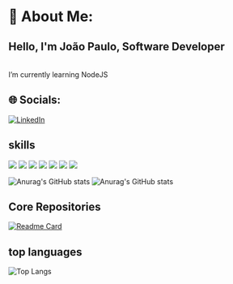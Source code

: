 # 💫 About Me:
<h2>Hello, I'm João Paulo, Software Developer</h2>
<br>    I’m currently learning NodeJS <br>

## 🌐 Socials:
[![LinkedIn](https://img.shields.io/badge/LinkedIn-%230077B5.svg?logo=linkedin&logoColor=white)](https://www.linkedin.com/in/jo%C3%A3o-paulo-762171222/) 

 ## skills

![](https://img.shields.io/badge/Java-ED8B00?style=for-the-badge&logo=openjdk&logoColor=white)
![](https://img.shields.io/badge/PHP-777BB4?style=for-the-badge&logo=php&logoColor=white) 
![](https://img.shields.io/badge/C-00599C?style=for-the-badge&logo=c&logoColor=white)
![](https://img.shields.io/badge/Node.js-43853D?style=for-the-badge&logo=node.js&logoColor=white)
![](https://img.shields.io/badge/Spring-6DB33F?style=for-the-badge&logo=spring&logoColor=white)
![](https://img.shields.io/badge/Laravel-FF2D20?style=for-the-badge&logo=laravel&logoColor=white)
![](https://img.shields.io/badge/MySQL-00000F?style=for-the-badge&logo=mysql&logoColor=white)

![Anurag's GitHub stats](https://github-readme-stats.vercel.app/api?username=JoaoPaulo29&hide=contribs,prs)
![Anurag's GitHub stats](https://github-readme-stats.vercel.app/api?username=anuraghazra&show_icons=true&theme=radical)


## Core Repositories
[![Readme Card](https://github-readme-stats.vercel.app/api/pin/?username=JoaoPaulo29&repo=Back-end&show_icons=true&theme=radical#gh-dark-mode-only)](https://github.com/anuraghazra/github-readme-stats)


## top languages

![Top Langs](https://github-readme-stats.vercel.app/api/top-langs/?username=BernardoP7&hide_progress=true&theme=radical#gh-dark-mode-only)
<!-- Proudly created with GPRM ( https://gprm.itsvg.in ) -->
